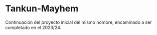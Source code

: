 # Tankun-Mayhem
Continuación del proyecto inicial del mismo nombre, encaminado a ser completado en el 2023/24.
